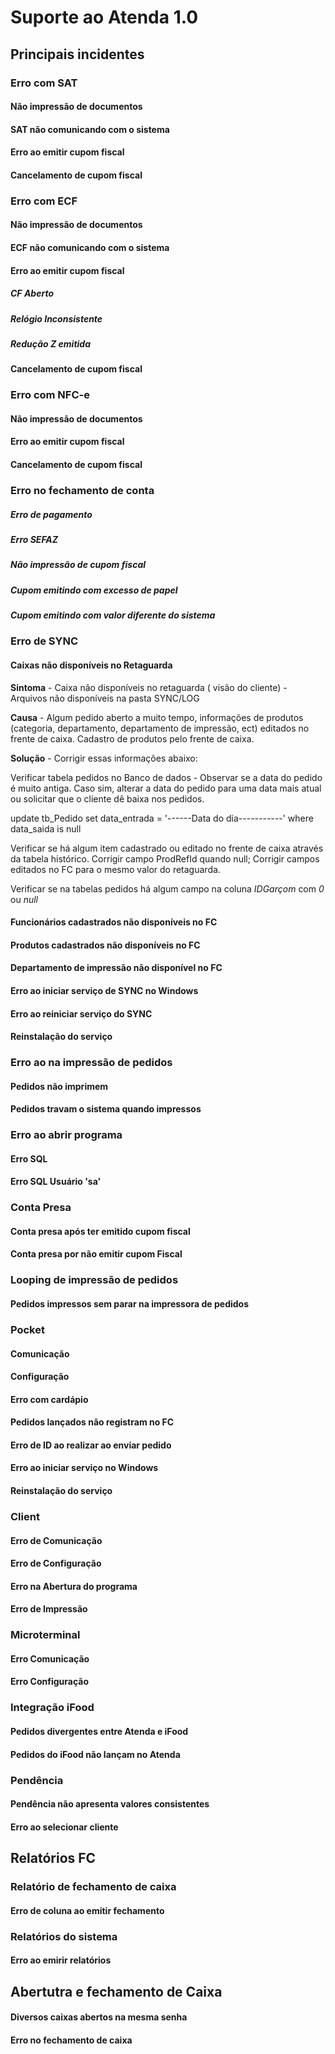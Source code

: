 <!-- TITLE: Suporte Atenda 1.0 -->
<!-- SUBTITLE: Mapa de incidentes para Help Desk-->



# Suporte ao Atenda 1.0
## Principais incidentes

### Erro com SAT
#### **Não impressão de documentos**

#### **SAT não comunicando com o sistema**

#### **Erro ao emitir cupom fiscal**

#### **Cancelamento de cupom fiscal**


### Erro com ECF
#### **Não impressão de documentos**
#### **ECF não comunicando com o sistema**
#### **Erro ao emitir cupom fisca**l
##### **CF Aberto**
##### **Relógio Inconsistente**
##### **Redução Z emitida**
#### **Cancelamento de cupom fiscal**

### Erro com NFC-e
#### **Não impressão de documentos**
#### **Erro ao emitir cupom fiscal**
#### **Cancelamento de cupom fiscal**

### Erro no fechamento de conta
##### **Erro de pagamento**
##### **Erro SEFAZ**
##### **Não impressão de cupom fiscal**
##### **Cupom emitindo com excesso de papel**
##### **Cupom emitindo com valor diferente do sistema**

### Erro de SYNC
#### **Caixas não disponíveis no Retaguarda**
**Sintoma** - Caixa não disponíveis no retaguarda ( visão do cliente) - Arquivos não disponíveis na pasta SYNC/LOG

**Causa** - Algum pedido aberto a muito tempo, informações de produtos (categoria, departamento, departamento de impressão, ect) editados no frente de caixa. Cadastro de produtos pelo frente de caixa.

**Solução** - Corrigir essas informações abaixo:

Verificar tabela pedidos no Banco de dados - Observar se a data do pedido é muito antiga. Caso sim, alterar a data do pedido para uma data mais atual ou solicitar que o cliente dê baixa nos pedidos.

update tb_Pedido
set data_entrada = '------Data do dia-----------'
where data_saida is null

Verificar se há algum item cadastrado ou editado no frente de caixa através da tabela histórico.
Corrigir campo ProdRefId quando null;
Corrigir campos editados no FC para o mesmo valor do retaguarda.

Verificar se na tabelas pedidos há algum campo na coluna *IDGarçom* com *0* ou *null*









#### **Funcionários cadastrados não disponíveis no FC**
#### **Produtos cadastrados não disponíveis no FC**
#### **Departamento de impressão não disponível no FC**
#### **Erro ao iniciar serviço de SYNC no Windows**
#### **Erro ao reiniciar serviço do SYNC**
#### Reinstalação do serviço

### Erro ao na impressão de pedidos
#### **Pedidos não imprimem**
#### **Pedidos travam o sistema quando impressos**

### Erro ao abrir programa
#### **Erro SQL**
#### **Erro SQL Usuário 'sa'**

### Conta Presa
#### **Conta presa após ter emitido cupom fiscal**
#### **Conta presa por não emitir cupom Fiscal**


### Looping de impressão de pedidos
#### **Pedidos impressos sem parar na impressora de pedidos**


### Pocket 
#### **Comunicação**
#### **Configuração**
#### **Erro com cardápio**
#### **Pedidos lançados não registram no FC**
#### **Erro de ID ao realizar ao enviar pedido**
#### **Erro ao iniciar serviço no Windows**
#### **Reinstalação do serviço**

### Client 
#### **Erro de Comunicação**
#### **Erro de Configuração**
#### **Erro na Abertura do programa**
#### **Erro de Impressão**

### Microterminal
#### **Erro Comunicação**
#### **Erro Configuração**

### Integração iFood
#### **Pedidos divergentes entre Atenda e iFood**
#### **Pedidos do iFood não lançam no Atenda**

### Pendência 
#### **Pendência não apresenta valores consistentes**
#### **Erro ao selecionar cliente**

## Relatórios FC
### Relatório de fechamento de caixa
#### **Erro de coluna ao emitir fechamento**


### Relatórios do sistema
#### **Erro ao emirir relatórios**

## Abertutra e fechamento de Caixa
#### **Diversos caixas abertos na mesma senha**
#### **Erro no fechamento de caixa**